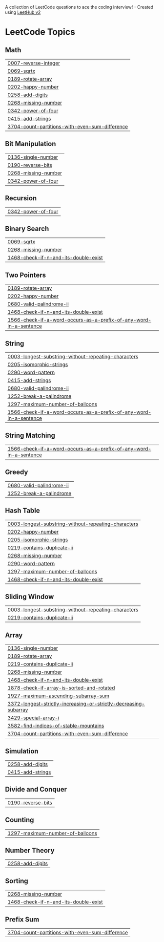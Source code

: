 A collection of LeetCode questions to ace the coding interview! - Created using [LeetHub v2](https://github.com/arunbhardwaj/LeetHub-2.0)
<!---LeetCode Topics Start-->
# LeetCode Topics
## Math
|  |
| ------- |
| [0007-reverse-integer](https://github.com/MhdRishad-P/LeetCode/tree/master/0007-reverse-integer) |
| [0069-sqrtx](https://github.com/MhdRishad-P/LeetCode/tree/master/0069-sqrtx) |
| [0189-rotate-array](https://github.com/MhdRishad-P/LeetCode/tree/master/0189-rotate-array) |
| [0202-happy-number](https://github.com/MhdRishad-P/LeetCode/tree/master/0202-happy-number) |
| [0258-add-digits](https://github.com/MhdRishad-P/LeetCode/tree/master/0258-add-digits) |
| [0268-missing-number](https://github.com/MhdRishad-P/LeetCode/tree/master/0268-missing-number) |
| [0342-power-of-four](https://github.com/MhdRishad-P/LeetCode/tree/master/0342-power-of-four) |
| [0415-add-strings](https://github.com/MhdRishad-P/LeetCode/tree/master/0415-add-strings) |
| [3704-count-partitions-with-even-sum-difference](https://github.com/MhdRishad-P/LeetCode/tree/master/3704-count-partitions-with-even-sum-difference) |
## Bit Manipulation
|  |
| ------- |
| [0136-single-number](https://github.com/MhdRishad-P/LeetCode/tree/master/0136-single-number) |
| [0190-reverse-bits](https://github.com/MhdRishad-P/LeetCode/tree/master/0190-reverse-bits) |
| [0268-missing-number](https://github.com/MhdRishad-P/LeetCode/tree/master/0268-missing-number) |
| [0342-power-of-four](https://github.com/MhdRishad-P/LeetCode/tree/master/0342-power-of-four) |
## Recursion
|  |
| ------- |
| [0342-power-of-four](https://github.com/MhdRishad-P/LeetCode/tree/master/0342-power-of-four) |
## Binary Search
|  |
| ------- |
| [0069-sqrtx](https://github.com/MhdRishad-P/LeetCode/tree/master/0069-sqrtx) |
| [0268-missing-number](https://github.com/MhdRishad-P/LeetCode/tree/master/0268-missing-number) |
| [1468-check-if-n-and-its-double-exist](https://github.com/MhdRishad-P/LeetCode/tree/master/1468-check-if-n-and-its-double-exist) |
## Two Pointers
|  |
| ------- |
| [0189-rotate-array](https://github.com/MhdRishad-P/LeetCode/tree/master/0189-rotate-array) |
| [0202-happy-number](https://github.com/MhdRishad-P/LeetCode/tree/master/0202-happy-number) |
| [0680-valid-palindrome-ii](https://github.com/MhdRishad-P/LeetCode/tree/master/0680-valid-palindrome-ii) |
| [1468-check-if-n-and-its-double-exist](https://github.com/MhdRishad-P/LeetCode/tree/master/1468-check-if-n-and-its-double-exist) |
| [1566-check-if-a-word-occurs-as-a-prefix-of-any-word-in-a-sentence](https://github.com/MhdRishad-P/LeetCode/tree/master/1566-check-if-a-word-occurs-as-a-prefix-of-any-word-in-a-sentence) |
## String
|  |
| ------- |
| [0003-longest-substring-without-repeating-characters](https://github.com/MhdRishad-P/LeetCode/tree/master/0003-longest-substring-without-repeating-characters) |
| [0205-isomorphic-strings](https://github.com/MhdRishad-P/LeetCode/tree/master/0205-isomorphic-strings) |
| [0290-word-pattern](https://github.com/MhdRishad-P/LeetCode/tree/master/0290-word-pattern) |
| [0415-add-strings](https://github.com/MhdRishad-P/LeetCode/tree/master/0415-add-strings) |
| [0680-valid-palindrome-ii](https://github.com/MhdRishad-P/LeetCode/tree/master/0680-valid-palindrome-ii) |
| [1252-break-a-palindrome](https://github.com/MhdRishad-P/LeetCode/tree/master/1252-break-a-palindrome) |
| [1297-maximum-number-of-balloons](https://github.com/MhdRishad-P/LeetCode/tree/master/1297-maximum-number-of-balloons) |
| [1566-check-if-a-word-occurs-as-a-prefix-of-any-word-in-a-sentence](https://github.com/MhdRishad-P/LeetCode/tree/master/1566-check-if-a-word-occurs-as-a-prefix-of-any-word-in-a-sentence) |
## String Matching
|  |
| ------- |
| [1566-check-if-a-word-occurs-as-a-prefix-of-any-word-in-a-sentence](https://github.com/MhdRishad-P/LeetCode/tree/master/1566-check-if-a-word-occurs-as-a-prefix-of-any-word-in-a-sentence) |
## Greedy
|  |
| ------- |
| [0680-valid-palindrome-ii](https://github.com/MhdRishad-P/LeetCode/tree/master/0680-valid-palindrome-ii) |
| [1252-break-a-palindrome](https://github.com/MhdRishad-P/LeetCode/tree/master/1252-break-a-palindrome) |
## Hash Table
|  |
| ------- |
| [0003-longest-substring-without-repeating-characters](https://github.com/MhdRishad-P/LeetCode/tree/master/0003-longest-substring-without-repeating-characters) |
| [0202-happy-number](https://github.com/MhdRishad-P/LeetCode/tree/master/0202-happy-number) |
| [0205-isomorphic-strings](https://github.com/MhdRishad-P/LeetCode/tree/master/0205-isomorphic-strings) |
| [0219-contains-duplicate-ii](https://github.com/MhdRishad-P/LeetCode/tree/master/0219-contains-duplicate-ii) |
| [0268-missing-number](https://github.com/MhdRishad-P/LeetCode/tree/master/0268-missing-number) |
| [0290-word-pattern](https://github.com/MhdRishad-P/LeetCode/tree/master/0290-word-pattern) |
| [1297-maximum-number-of-balloons](https://github.com/MhdRishad-P/LeetCode/tree/master/1297-maximum-number-of-balloons) |
| [1468-check-if-n-and-its-double-exist](https://github.com/MhdRishad-P/LeetCode/tree/master/1468-check-if-n-and-its-double-exist) |
## Sliding Window
|  |
| ------- |
| [0003-longest-substring-without-repeating-characters](https://github.com/MhdRishad-P/LeetCode/tree/master/0003-longest-substring-without-repeating-characters) |
| [0219-contains-duplicate-ii](https://github.com/MhdRishad-P/LeetCode/tree/master/0219-contains-duplicate-ii) |
## Array
|  |
| ------- |
| [0136-single-number](https://github.com/MhdRishad-P/LeetCode/tree/master/0136-single-number) |
| [0189-rotate-array](https://github.com/MhdRishad-P/LeetCode/tree/master/0189-rotate-array) |
| [0219-contains-duplicate-ii](https://github.com/MhdRishad-P/LeetCode/tree/master/0219-contains-duplicate-ii) |
| [0268-missing-number](https://github.com/MhdRishad-P/LeetCode/tree/master/0268-missing-number) |
| [1468-check-if-n-and-its-double-exist](https://github.com/MhdRishad-P/LeetCode/tree/master/1468-check-if-n-and-its-double-exist) |
| [1878-check-if-array-is-sorted-and-rotated](https://github.com/MhdRishad-P/LeetCode/tree/master/1878-check-if-array-is-sorted-and-rotated) |
| [1927-maximum-ascending-subarray-sum](https://github.com/MhdRishad-P/LeetCode/tree/master/1927-maximum-ascending-subarray-sum) |
| [3372-longest-strictly-increasing-or-strictly-decreasing-subarray](https://github.com/MhdRishad-P/LeetCode/tree/master/3372-longest-strictly-increasing-or-strictly-decreasing-subarray) |
| [3429-special-array-i](https://github.com/MhdRishad-P/LeetCode/tree/master/3429-special-array-i) |
| [3582-find-indices-of-stable-mountains](https://github.com/MhdRishad-P/LeetCode/tree/master/3582-find-indices-of-stable-mountains) |
| [3704-count-partitions-with-even-sum-difference](https://github.com/MhdRishad-P/LeetCode/tree/master/3704-count-partitions-with-even-sum-difference) |
## Simulation
|  |
| ------- |
| [0258-add-digits](https://github.com/MhdRishad-P/LeetCode/tree/master/0258-add-digits) |
| [0415-add-strings](https://github.com/MhdRishad-P/LeetCode/tree/master/0415-add-strings) |
## Divide and Conquer
|  |
| ------- |
| [0190-reverse-bits](https://github.com/MhdRishad-P/LeetCode/tree/master/0190-reverse-bits) |
## Counting
|  |
| ------- |
| [1297-maximum-number-of-balloons](https://github.com/MhdRishad-P/LeetCode/tree/master/1297-maximum-number-of-balloons) |
## Number Theory
|  |
| ------- |
| [0258-add-digits](https://github.com/MhdRishad-P/LeetCode/tree/master/0258-add-digits) |
## Sorting
|  |
| ------- |
| [0268-missing-number](https://github.com/MhdRishad-P/LeetCode/tree/master/0268-missing-number) |
| [1468-check-if-n-and-its-double-exist](https://github.com/MhdRishad-P/LeetCode/tree/master/1468-check-if-n-and-its-double-exist) |
## Prefix Sum
|  |
| ------- |
| [3704-count-partitions-with-even-sum-difference](https://github.com/MhdRishad-P/LeetCode/tree/master/3704-count-partitions-with-even-sum-difference) |
<!---LeetCode Topics End-->